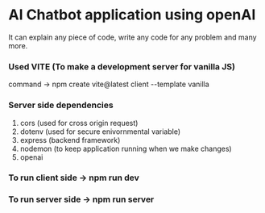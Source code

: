 # AI Chatbot application using openAI 
It can explain any piece of code, write any code for any problem and many more.


### Used VITE (To make a development server for vanilla JS)

command -> npm create vite@latest client --template vanilla


### Server side dependencies
1. cors (used for cross origin request)
2. dotenv (used for secure enivornmental variable)
3. express (backend framework)
4. nodemon (to keep application running when we make changes)
5. openai 


### To run client side -> npm run dev
### To run server side -> npm run server
